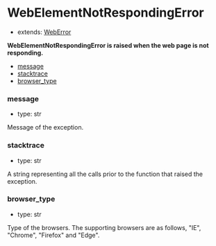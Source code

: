 # WebElementNotRespondingError

- extends: [WebError](./doc/api/python/exceptions/weberror.md)

**WebElementNotRespondingError is raised when the web page is not responding.**

- [message](#message)
- [stacktrace](#stacktrace)
- [browser_type](#browser_type)


### message
- type: str

Message of the exception.


### stacktrace
- type: str

A string representing all the calls prior to the function that raised the exception.

### browser_type
- type: str

Type of the browsers. The supporting browsers are as follows, "IE", "Chrome", "Firefox" and "Edge".